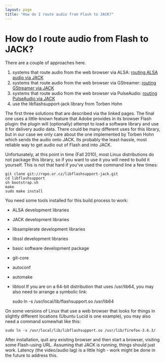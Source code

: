 ```yaml
---
layout: page
title: "How do I route audio from Flash to JACK?"
---
```


# How do I route audio from Flash to JACK?

There are a couple of approaches here.

  1. systems that route audio from the web browser via ALSA: [routing ALSA audio via JACK](http://web.archive.org/web/20140330103724/http://jackaudio.org/routing_alsa)
  2. systems that route audio from the web browser via GStreamer: [routing GStreamer via JACK](http://web.archive.org/web/20140330103724/http://jackaudio.org/gstreamer_via_jack)
  3. systems that route audio from the web browser via PulseAudio: [routing PulseAudio via JACK](http://web.archive.org/web/20140330103724/http://jackaudio.org/pulse_via_jack)
  4. use the libflashsupport-jack library from Torben Hohn 

The first three solutions that are described via the linked pages. The final
one uses a little-known feature that Adobe provides in its browser Flash
plugin: the plugin will (optionally) attempt to load a software library and
use it for delivery audio data. There could be many different uses for this
library, but in our case we only care about the one implemented by Torben Hohn
which sends the audio onto JACK. Its probably the least-hassle, most reliable
way to get audio out of Flash and into JACK.

Unfortunately, at this point in time (Fall 2010), most Linux distributions do
not package this library, so if you want to use it you will need to build it
yourself. This is not that hard if you've used the command line a few times:

    
    
    git clone git://repo.or.cz/libflashsupport-jack.git
    cd libflashsupport
    sh bootstrap.sh
    make
    sudo make install
    

You need some tools installed for this build process to work:

  * ALSA development libraries 
  * JACK development libraries 
  * libsamplerate development libraries 
  * libssl development libraries 
  * basic software development package 
  * git-core 
  * autoconf 
  * automake 
  * libtool 
If you are on a 64-bit distribution that uses /usr/lib64, you may also need to
arrange a symbolic link:

    
    
    sudo ln -s /usr/local/lib/flashsupport.so /usr/lib64
    

On some versions of Linux that use a web browser that looks for things in
slightly different locations (Ubuntu Lucid is one example), you may also need
a command somewhat like this:

    
    
    sudo ln -s /usr/local/lib/libflashsupport.so /usr/lib/firefox-3.6.3/
    

After installation, quit any existing browser and then start a browser,
visiting some Flash-using URL. Assuming that JACK is running, things should
just work. Latency (the video/audio lag) is a little high - work might be done
in the future to address this.

